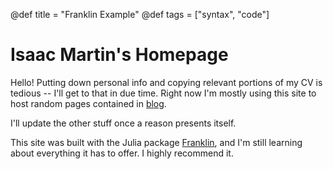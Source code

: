 @def title = "Franklin Example"
@def tags = ["syntax", "code"]

# Isaac Martin's Homepage

Hello! Putting down personal info and copying relevant portions of my CV is tedious -- I'll get to that in due time. Right now I'm mostly using this site to host random pages contained in [blog](/pages/blog/blog/). 

I'll update the other stuff once a reason presents itself.

This site was built with the Julia package [Franklin](https://franklinjl.org/), and I'm still learning about everything it has to offer. I highly recommend it.
